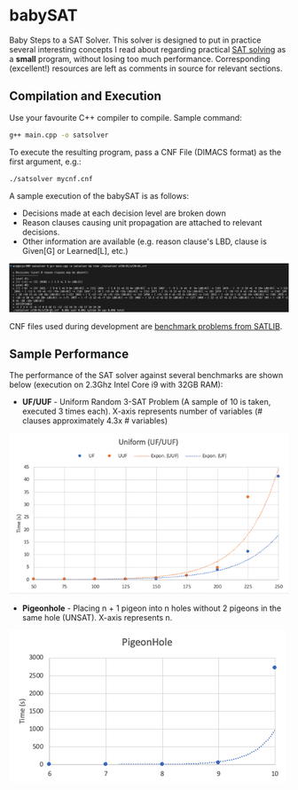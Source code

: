 # babySAT

Baby Steps to a SAT Solver. This solver is designed to put in practice several interesting concepts I read about regarding practical [SAT solving](https://en.wikipedia.org/wiki/Boolean_satisfiability_problem) as a **small** program, without losing too much performance. Corresponding (excellent!) resources are left as comments in source for relevant sections.

## Compilation and Execution

Use your favourite C++ compiler to compile. Sample command:

```sh
g++ main.cpp -o satsolver
```

To execute the resulting program, pass a CNF File (DIMACS format) as the first argument, e.g.:

```sh
./satsolver mycnf.cnf
```

A sample execution of the babySAT is as follows:
* Decisions made at each decision level are broken down
* Reason clauses causing unit propagation are attached to relevant decisions.
* Other information are available (e.g. reason clause's LBD, clause is Given[G] or Learned[L], etc.)

![](sample_execution.png)

CNF files used during development are [benchmark problems from SATLIB](https://www.cs.ubc.ca/~hoos/SATLIB/benchm.html).

## Sample Performance

The performance of the SAT solver against several benchmarks are shown below (execution on 2.3Ghz Intel Core i9 with 32GB RAM):

* **UF/UUF** - Uniform Random 3-SAT Problem (A sample of 10 is taken, executed 3 times each). X-axis represents number of variables (# clauses approximately 4.3x # variables)

![](performance_uf_uuf.png)

* **Pigeonhole** - Placing n + 1 pigeon into n holes without 2 pigeons in the same hole (UNSAT). X-axis represents n.

![](performance_pigeonhole.png)
